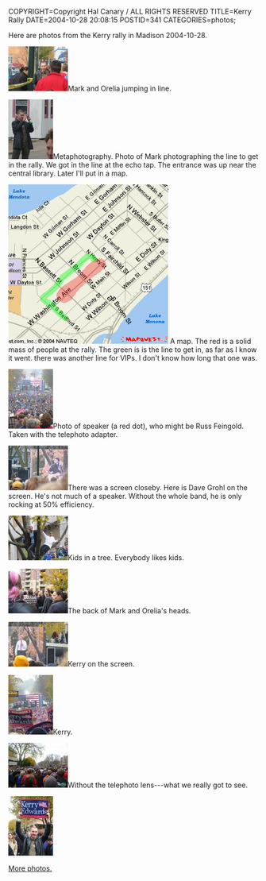 COPYRIGHT=Copyright Hal Canary / ALL RIGHTS RESERVED
TITLE=Kerry Rally
DATE=2004-10-28 20:08:15
POSTID=341
CATEGORIES=photos;

Here are photos from the Kerry rally in Madison 2004-10-28.

 [![[Thumb]](/photos/thumb/2004-10-28-img_1528.jpg)](/photos/2004-10-28-img_1528.jpg)Mark and Orelia jumping in line.

 [![[Thumb]](/photos/thumb/2004-10-28-img_1529.jpg)](/photos/2004-10-28-img_1529.jpg)Metaphotography. Photo of Mark photographing the line to get in the rally. We got in the line at the echo tap. The entrance was up near the central library. Later I'll put in a map.

![[map]](/images/kerry-rally-map.png) A map. The red is a solid mass of people at the rally. The green is is the line to get in, as far as I know it went. there was another line for VIPs. I don't know how long that one was.

 [![[Thumb]](/photos/thumb/2004-10-28-img_1530.jpg)](/photos/2004-10-28-img_1530.jpg)Photo of speaker (a red dot), who might be Russ Feingold. Taken with the telephoto adapter.

 [![[Thumb]](/photos/thumb/2004-10-28-img_1534.jpg)](/photos/2004-10-28-img_1534.jpg)There was a screen closeby. Here is Dave Grohl on the screen. He's not much of a speaker. Without the whole band, he is only rocking at 50% efficiency.

 [![[Thumb]](/photos/thumb/2004-10-28-img_1537.jpg)](/photos/2004-10-28-img_1537.jpg)Kids in a tree. Everybody likes kids.

 [![[Thumb]](/photos/thumb/2004-10-28-img_1545.jpg)](/photos/2004-10-28-img_1545.jpg)The back of Mark and Orelia's heads.

 [![[Thumb]](/photos/thumb/2004-10-28-img_1546.jpg)](/photos/2004-10-28-img_1546.jpg)Kerry on the screen.

 [![[Thumb]](/photos/thumb/2004-10-28-img_1547.jpg)](/photos/2004-10-28-img_1547.jpg)Kerry.

 [![[Thumb]](/photos/thumb/2004-10-28-img_1548.jpg)](/photos/2004-10-28-img_1548.jpg)Without the telephoto lens---what we really got to see.

[![[Thumb]](/photos/thumb/2004-10-28-img_1549.jpg)](/photos/2004-10-28-img_1549.jpg)

[More photos.](/p/photos)
